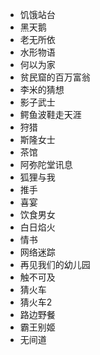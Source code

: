 - 饥饿站台
- 黑天鹅
- 老无所依
- 水形物语
- 何以为家
- 贫民窟的百万富翁
- 李米的猜想
- 影子武士
- 鳄鱼波鞋走天涯
- 狩猎
- 斯隆女士
- 茶馆
- 阿弥陀堂讯息
- 狐狸与我
- 推手
- 喜宴
- 饮食男女
- 白日焰火
- 情书
- 网络迷踪
- 再见我们的幼儿园
- 触不可及
- 猜火车
- 猜火车2
- 路边野餐 
- 霸王别姬
- 无间道
